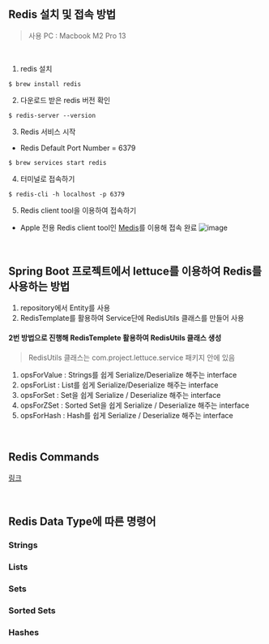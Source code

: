 ## Redis 설치 및 접속 방법
> 사용 PC : Macbook M2 Pro 13

<br/>
 
1) redis 설치
```script
$ brew install redis
```

2) 다운로드 받은 redis 버전 확인
```script
$ redis-server --version
```

3) Redis 서비스 시작
- Redis Default Port Number = 6379
```script
$ brew services start redis
```

4) 터미널로 접속하기
```script
$ redis-cli -h localhost -p 6379
```

5) Redis client tool을 이용하여 접속하기
- Apple 전용 Redis client tool인 [Medis](https://getmedis.com)를 이용해 접속 완료
![image](https://github.com/je-s0n/redis-cli-lettuce/assets/152856285/ed58d671-d821-47a1-b484-09b335252bab)

<br/>

## Spring Boot 프로젝트에서 lettuce를 이용하여 Redis를 사용하는 방법
1) repository에서 Entity를 사용
2) RedisTemplate를 활용하여 Service단에 RedisUtils 클래스를 만들어 사용


#### 2번 방법으로 진행해 RedisTemplete 활용하여 RedisUtils 클래스 생성
> RedisUtils 클래스는 com.project.lettuce.service 패키지 안에 있음

1) opsForValue	: Strings를 쉽게 Serialize/Deserialize 해주는 interface
2) opsForList	: List를 쉽게 Serialize/Deserialize 해주는 interface
3) opsForSet	: Set을 쉽게 Serialize / Deserialize 해주는 interface
4) opsForZSet	: Sorted Set을 쉽게 Serialize / Deserialize 해주는 interface
5) opsForHash	: Hash를 쉽게 Serialize / Deserialize 해주는 interface

<br/>

## Redis Commands
[링크](https://redis.io/commands/)

<br/>

## Redis Data Type에 따른 명령어
### Strings

### Lists

### Sets

### Sorted Sets

### Hashes
